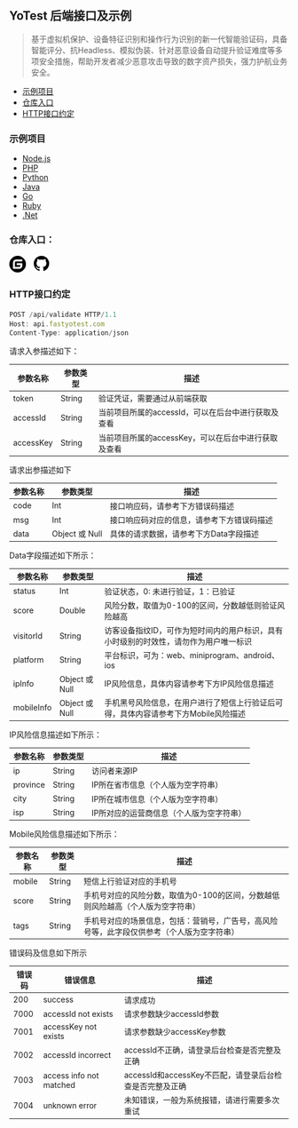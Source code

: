 YoTest 后端接口及示例
----

> 基于虚拟机保护、设备特征识别和操作行为识别的新一代智能验证码，具备智能评分、抗Headless、模拟伪装、针对恶意设备自动提升验证难度等多项安全措施，帮助开发者减少恶意攻击导致的数字资产损失，强力护航业务安全。

* [示例项目](https://github.com/YoTest-team/YoTest-Backend-Doc#%E7%A4%BA%E4%BE%8B%E9%A1%B9%E7%9B%AE)
* [仓库入口](https://github.com/YoTest-team/YoTest-Backend-Doc#%E4%BB%93%E5%BA%93%E5%85%A5%E5%8F%A3)
* [HTTP接口约定](https://github.com/YoTest-team/YoTest-Backend-Doc#http%E6%8E%A5%E5%8F%A3%E7%BA%A6%E5%AE%9A)

### 示例项目

* [Node.js](https://github.com/YoTest-team/YoTest-Backend-Doc/tree/master/nodejs)
* [PHP](https://github.com/YoTest-team/YoTest-Backend-Doc/tree/master/php)
* [Python](https://github.com/YoTest-team/YoTest-Backend-Doc/tree/master/python)
* [Java](https://github.com/YoTest-team/YoTest-Backend-Doc/tree/master/java)
* [Go](https://github.com/YoTest-team/YoTest-Backend-Doc/tree/master/go)
* [Ruby](https://github.com/YoTest-team/YoTest-Backend-Doc/tree/master/ruby)
* [.Net](https://github.com/YoTest-team/YoTest-Backend-Doc/tree/master/dotnet)

### 仓库入口：
<a href="https://gitee.com/yo-test-team/yo-test-backend-doc"><img src="./images/gitee2.png" width="30px"/></a>&nbsp;&nbsp;
<a href="https://github.com/YoTest-team/YoTest-Backend-Doc"><img src="./images/GitHub.png" width="32px"/></a>

### HTTP接口约定

```javascript
POST /api/validate HTTP/1.1
Host: api.fastyotest.com
Content-Type: application/json
```

请求入参描述如下：

|      参数名称         |    参数类型   |    描述    |
| ------------- | ---------- | ---------- |
| token      | String | 验证凭证，需要通过从前端获取 |
| accessId      | String | 当前项目所属的accessId，可以在后台中进行获取及查看 |
| accessKey      | String | 当前项目所属的accessKey，可以在后台中进行获取及查看 |

请求出参描述如下

|      参数名称         |    参数类型   |    描述    |
| ------------- | ---------- | ---------- |
| code      | Int | 接口响应码，请参考下方错误码描述 |
| msg      | Int | 接口响应码对应的信息，请参考下方错误码描述 |
| data      | Object 或 Null | 具体的请求数据，请参考下方Data字段描述 |

Data字段描述如下所示：

|      参数名称         |    参数类型   |    描述    |
| ------------- | ---------- | ---------- |
| status      | Int | 验证状态，0: 未进行验证，1：已验证 |
| score      | Double | 风险分数，取值为0-100的区间，分数越低则验证风险越高 |
| visitorId      | String | 访客设备指纹ID，可作为短时间内的用户标识，具有小时级别的时效性，请勿作为用户唯一标识 |
| platform      | String | 平台标识，可为：web、miniprogram、android、ios |
| ipInfo      | Object 或 Null | IP风险信息，具体内容请参考下方IP风险信息描述 |
| mobileInfo      | Object 或 Null | 手机黑号风险信息，在用户进行了短信上行验证后可得，具体内容请参考下方Mobile风险描述 |

IP风险信息描述如下所示：

|      参数名称         |    参数类型   |    描述    |
| ------------- | ---------- | ---------- |
| ip      | String | 访问者来源IP |
| province      | String | IP所在省市信息（个人版为空字符串） |
| city      | String | IP所在城市信息（个人版为空字符串） |
| isp      | String | IP所对应的运营商信息（个人版为空字符串） |

Mobile风险信息描述如下所示：

|      参数名称         |    参数类型   |    描述    |
| ------------- | ---------- | ---------- |
| mobile      | String | 短信上行验证对应的手机号 |
| score      | String | 手机号对应的风险分数，取值为0-100的区间，分数越低则风险越高（个人版为空字符串） |
| tags      | String | 手机号对应的场景信息，包括：营销号，广告号，高风险号等，此字段仅供参考（个人版为空字符串） |

错误码及信息如下所示

|      错误码         |    错误信息   |     描述    |
| ------------- | ---------- | ---------- |
| 200      | success | 请求成功 |
| 7000      | accessId not exists | 请求参数缺少accessId参数 |
| 7001      | accessKey not exists | 请求参数缺少accessKey参数 |
| 7002      | accessId incorrect | accessId不正确，请登录后台检查是否完整及正确 |
| 7003      | access info not matched | accessId和accessKey不匹配，请登录后台检查是否完整及正确 |
| 7004      | unknown error | 未知错误，一般为系统报错，请进行需要多次重试 |